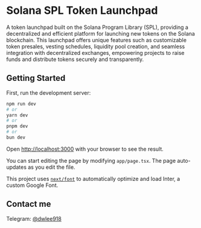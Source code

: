 # Solana SPL Token Launchpad

A token launchpad built on the Solana Program Library (SPL), providing a decentralized and efficient platform for launching new tokens on the Solana blockchain. This launchpad offers unique features such as customizable token presales, vesting schedules, liquidity pool creation, and seamless integration with decentralized exchanges, empowering projects to raise funds and distribute tokens securely and transparently.

## Getting Started

First, run the development server:

```bash
npm run dev
# or
yarn dev
# or
pnpm dev
# or
bun dev
```

Open [http://localhost:3000](http://localhost:3000) with your browser to see the result.

You can start editing the page by modifying `app/page.tsx`. The page auto-updates as you edit the file.

This project uses [`next/font`](https://nextjs.org/docs/basic-features/font-optimization) to automatically optimize and load Inter, a custom Google Font.

## Contact me

Telegram: [@dwlee918](https://t.me/@dwlee918)
